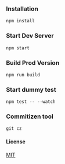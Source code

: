 ### Installation
```
npm install
```

### Start Dev Server
```
npm start
```

### Build Prod Version
```
npm run build
```

### Start dummy test
```
npm test -- --watch
```

### Commitizen tool
```
git cz
```

#### License
[MIT](https://choosealicense.com/licenses/mit/)
